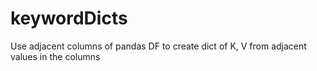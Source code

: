 # keywordDicts
Use adjacent columns of pandas DF to create dict of K, V from adjacent values in the columns
